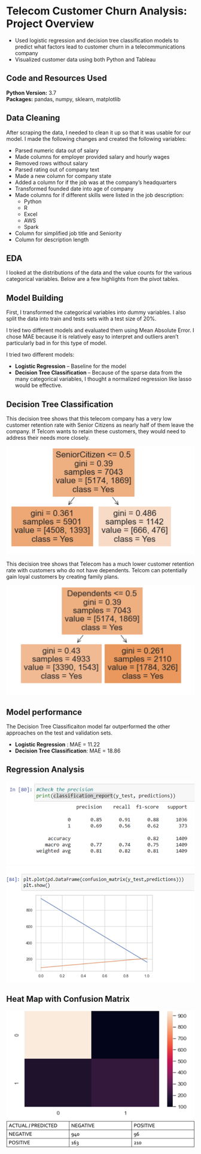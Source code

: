 # Telecom Customer Churn Analysis: Project Overview 
* Used logistic regression and decision tree classification models to predict what factors lead to customer churn in a telecommunications company
* Visualized customer data using both Python and Tableau

## Code and Resources Used 
**Python Version:** 3.7  
**Packages:** pandas, numpy, sklearn, matplotlib


## Data Cleaning
After scraping the data, I needed to clean it up so that it was usable for our model. I made the following changes and created the following variables:

*	Parsed numeric data out of salary 
*	Made columns for employer provided salary and hourly wages 
*	Removed rows without salary 
*	Parsed rating out of company text 
*	Made a new column for company state 
*	Added a column for if the job was at the company’s headquarters 
*	Transformed founded date into age of company 
*	Made columns for if different skills were listed in the job description:
    * Python  
    * R  
    * Excel  
    * AWS  
    * Spark 
*	Column for simplified job title and Seniority 
*	Column for description length 

## EDA
I looked at the distributions of the data and the value counts for the various categorical variables. Below are a few highlights from the pivot tables. 

## Model Building 

First, I transformed the categorical variables into dummy variables. I also split the data into train and tests sets with a test size of 20%.   

I tried two different models and evaluated them using Mean Absolute Error. I chose MAE because it is relatively easy to interpret and outliers aren’t particularly bad in for this type of model.   

I tried two different models:
*	**Logistic Regression** – Baseline for the model
*	**Decision Tree Classification** – Because of the sparse data from the many categorical variables, I thought a normalized regression like lasso would be effective.

## Decision Tree Classification

This decision tree shows that this telecom company has a very low customer retention rate with Senior Citizens as nearly half of them leave the company. If Telcom wants to retain these customers, they would need to address their needs more closely.

![alt text](https://github.com/mkimball14/customer_churn/blob/main/images/SeniorCitizenTree.png "Senior Citizenship Decision Tree")

This decision tree shows that Telecom has a much lower customer retention rate with customers who do not have dependents. Telcom can potentially gain loyal customers by creating family plans.

![alt text](https://github.com/mkimball14/customer_churn/blob/main/images/DependentsTree.png "Senior Citizenship Decision Tree")

## Model performance
The Decision Tree Classificaiton model far outperformed the other approaches on the test and validation sets. 
*	**Logistic Regression** : MAE = 11.22
*	**Decision Tree Classification**: MAE = 18.86

## Regression Analysis

![alt text](https://github.com/mkimball14/customer_churn/blob/main/images/Regression1.png "Classification Report")
![alt text](https://github.com/mkimball14/customer_churn/blob/main/images/Regression2.png "Confusion Matrix Plot")

## Heat Map with Confusion Matrix
![alt text](https://github.com/mkimball14/customer_churn/blob/main/images/Heatmap1.png "Heatmap")
![alt text](https://github.com/mkimball14/customer_churn/blob/main/images/ConfusionMatrix.png "Confusion Matrix")
